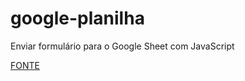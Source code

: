 # google-planilha
Enviar formulário para o Google Sheet com JavaScript

[FONTE](https://medium.com/zurvin/enviar-formulario-a-google-spreadsheet-con-js-153257d97824) 
